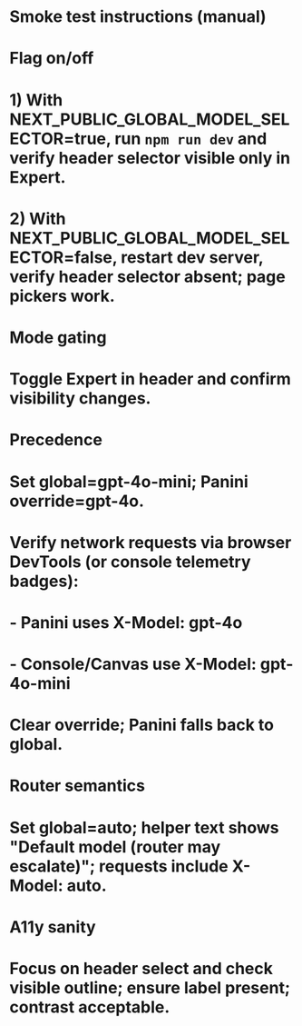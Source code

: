 # Smoke test instructions (manual)

# Flag on/off
# 1) With NEXT_PUBLIC_GLOBAL_MODEL_SELECTOR=true, run `npm run dev` and verify header selector visible only in Expert.
# 2) With NEXT_PUBLIC_GLOBAL_MODEL_SELECTOR=false, restart dev server, verify header selector absent; page pickers work.

# Mode gating
# Toggle Expert in header and confirm visibility changes.

# Precedence
# Set global=gpt-4o-mini; Panini override=gpt-4o.
# Verify network requests via browser DevTools (or console telemetry badges):
# - Panini uses X-Model: gpt-4o
# - Console/Canvas use X-Model: gpt-4o-mini
# Clear override; Panini falls back to global.

# Router semantics
# Set global=auto; helper text shows "Default model (router may escalate)"; requests include X-Model: auto.

# A11y sanity
# Focus on header select and check visible outline; ensure label present; contrast acceptable.

